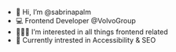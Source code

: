 - 👋 Hi, I’m @sabrinapalm
- 💻 Frontend Developer @VolvoGroup
- 👩🏻‍💻 I’m interested in all things frontend related
- 🌱 Currently intrested in Accessibility & SEO
